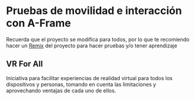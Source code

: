 Pruebas de movilidad e interacción con A-Frame
=========================

Recuerda que el proyecto se modifica para todos, por lo que te recomiendo hacer un [Remix](https://glitch.com/edit/#!/remix/aframe-taptowalk) del proyecto para hacer pruebas y/o tener aprendizaje

VR For All
------------
Iniciativa para facilitar experiencias de realidad virtual para todos los dispositivos y personas, tomando en cuenta las limitaciones y aprovechando ventajas de cada uno de ellos.